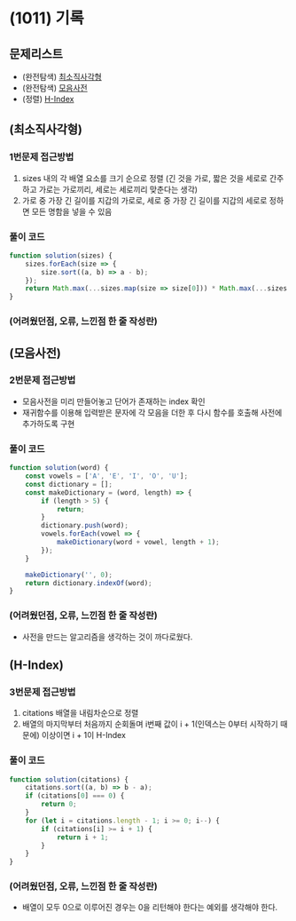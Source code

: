 # (1011) 기록

## 문제리스트

- (완전탐색) [최소직사각형](https://school.programmers.co.kr/learn/courses/30/lessons/86491)
- (완전탐색) [모음사전](https://school.programmers.co.kr/learn/courses/30/lessons/84512)
- (정렬) [H-Index](https://school.programmers.co.kr/learn/courses/30/lessons/42747)

## (최소직사각형)

### 1번문제 접근방법

1. sizes 내의 각 배열 요소를 크기 순으로 정렬 (긴 것을 가로, 짧은 것을 세로로 간주하고 가로는 가로끼리, 세로는 세로끼리 맞춘다는 생각)
2. 가로 중 가장 긴 길이를 지갑의 가로로, 세로 중 가장 긴 길이를 지갑의 세로로 정하면 모든 명함을 넣을 수 있음

### 풀이 코드

```javascript
function solution(sizes) {
    sizes.forEach(size => {
        size.sort((a, b) => a - b);
    });
    return Math.max(...sizes.map(size => size[0])) * Math.max(...sizes.map(size => size[1]));
}
```

### (어려웠던점, 오류, 느낀점 한 줄 작성란)

## (모음사전)

### 2번문제 접근방법

- 모음사전을 미리 만들어놓고 단어가 존재하는 index 확인
- 재귀함수를 이용해 입력받은 문자에 각 모음을 더한 후 다시 함수를 호출해 사전에 추가하도록 구현

### 풀이 코드

```javascript
function solution(word) {
    const vowels = ['A', 'E', 'I', 'O', 'U'];
    const dictionary = [];
    const makeDictionary = (word, length) => {
        if (length > 5) {
            return;
        }
        dictionary.push(word);
        vowels.forEach(vowel => {
            makeDictionary(word + vowel, length + 1);
        });
    }

    makeDictionary('', 0);
    return dictionary.indexOf(word);
}
```

### (어려웠던점, 오류, 느낀점 한 줄 작성란)

- 사전을 만드는 알고리즘을 생각하는 것이 까다로웠다.

## (H-Index)

### 3번문제 접근방법

1. citations 배열을 내림차순으로 정렬
2. 배열의 마지막부터 처음까지 순회돌며 i번째 값이 i + 1(인덱스는 0부터 시작하기 때문에) 이상이면 i + 1이 H-Index

### 풀이 코드

```javascript
function solution(citations) {
    citations.sort((a, b) => b - a);
    if (citations[0] === 0) {
        return 0;
    }
    for (let i = citations.length - 1; i >= 0; i--) {
        if (citations[i] >= i + 1) {
            return i + 1;
        }
    }
}
```

### (어려웠던점, 오류, 느낀점 한 줄 작성란)

- 배열이 모두 0으로 이루어진 경우는 0을 리턴해야 한다는 예외를 생각해야 한다.
